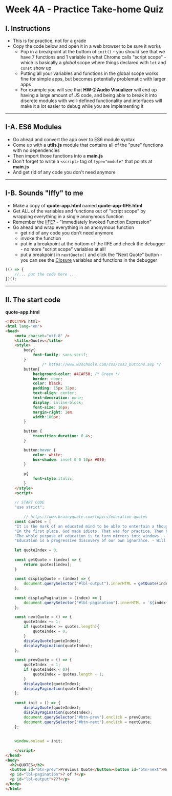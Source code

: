 # Week 4A - Practice Take-home Quiz


## I. Instructions
- This is for practice, not for a grade
- Copy the code below and open it in a web browser to be sure it works
  - Pop in a breakpoint at the bottom of `init()` - you should see that we have 7 functions and 1 variable in what Chrome calls "script scope" - which is basically a *global* scope where things declared with `let` and `const` show up
  - Putting all your variables and functions in the global scope works fine for simple apps, but becomes potentially problematic with larger apps
  - For example you will see that **HW-2 Audio Visualizer** will end up having a large amount of JS code, and being able to break it into discrete modules with well-defined functionality and interfaces will make it a lot easier to debug while you are implementing it

<hr>

## I-A. ES6 Modules
- Go ahead and convert the app over to ES6 module syntax
- Come up with a **utils.js** module that contains all of the "pure" functions with no dependencies
- Then import those functions into a **main.js**
- Don't forget to write a `<script>` tag of `type="module"` that points at **main.js**
- And get rid of any code you don't need anymore

<hr>

## I-B. Sounds "Iffy" to me
- Make a copy of **quote-app.html** named **quote-app-IIFE.html**
- Get ALL of the variables and functions out of "script scope" by wrapping everything in a single anonymous function
- Remember the [IIFE](https://developer.mozilla.org/en-US/docs/Glossary/IIFE)? - "Immediately Invoked Function Expression"
- Go ahead and wrap everything in an anonymous function
  - get rid of any code you don't need anymore
  - invoke the function
  - put in a breakpoint at the bottom of the IIFE and check the debugger - no more "script scope" variables at all!
  - put a breakpoint in `nextQuote()` and click the "Next Quote" button - you can see the [Closure](https://developer.mozilla.org/en-US/docs/Web/JavaScript/Closures) variables and functions in the debugger

```js
(() => {
    //... put the code here ...
})();
```

---

## II. The start code

**quote-app.html**

```html
<!DOCTYPE html>
<html lang="en">
<head>
	<meta charset="utf-8" />
	<title>Quotes</title>
	<style>
		body{
			font-family: sans-serif;
		}
                /* https://www.w3schools.com/css/css3_buttons.asp */
		button{
			background-color: #4CAF50; /* Green */
			border: none;
			color: black;
			padding: 15px 32px;
			text-align: center;
			text-decoration: none;
			display: inline-block;
			font-size: 16px;
			margin-right: 1em;
			width:180px;
		}
		
		button {
			transition-duration: 0.4s;
		}

		button:hover {
			color: white;
			box-shadow: inset 0 0 10px #0f0;
		}
		
		p{
			font-style:italic;
		}
	</style>
	<script>
	
	// START CODE
	"use strict";
	
        // https://www.brainyquote.com/topics/education-quotes
	const quotes = [
	"It is the mark of an educated mind to be able to entertain a thought without accepting it. - Aristotle",
	"In the first place, God made idiots. That was for practice. Then he made school boards. - Mark Twain",
	"The whole purpose of education is to turn mirrors into windows. - Sydney J. Harris",
	"Education is a progressive discovery of our own ignorance. - Will Durant"];
	
	let quoteIndex = 0;
	
	const getQuote = (index) => {
		return quotes[index];
	}
	
	const displayQuote = (index) => {
		document.querySelector("#lbl-output").innerHTML = getQuote(index);
	};
	
	const displayPagination = (index) => {
		document.querySelector("#lbl-pagination").innerHTML = `${index+1} of ${quotes.length}`;
	};
	
	const nextQuote = () => {
		quoteIndex += 1;
		if (quoteIndex >= quotes.length){
			quoteIndex = 0;
		}
		displayQuote(quoteIndex);
		displayPagination(quoteIndex);
	};
	
	const prevQuote = () => {
		quoteIndex -= 1;
		if (quoteIndex < 0){
			quoteIndex = quotes.length - 1;
		}
		displayQuote(quoteIndex);
		displayPagination(quoteIndex);
	};
	
	const init = () => {
		displayQuote(quoteIndex);
		displayPagination(quoteIndex);
		document.querySelector("#btn-prev").onclick = prevQuote;
		document.querySelector("#btn-next").onclick = nextQuote;
	};
	
	
	window.onload = init;
	
	</script>
</head>
<body>
  <h2>QUOTES</h2>
  <button id="btn-prev">Previous Quote</button><button id="btn-next">Next Quote</button>
  <p id="lbl-pagination">? of ?</p>
  <p id="lbl-output">???</p>
</body>
</html>
```
